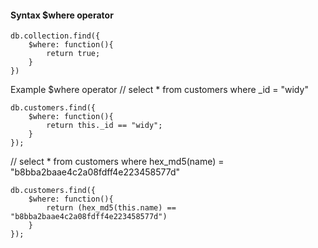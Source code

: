 #### Syntax $where operator
```
db.collection.find({
	$where: function(){
		return true;
	}
})
```

Example $where operator
// select * from customers where _id = "widy"
```
db.customers.find({
    $where: function(){
        return this._id == "widy";
    }
});
```

// select * from customers where hex_md5(name) = "b8bba2baae4c2a08fdff4e223458577d"
```
db.customers.find({
	$where: function(){
		return (hex_md5(this.name) == "b8bba2baae4c2a08fdff4e223458577d")
	}
});
```